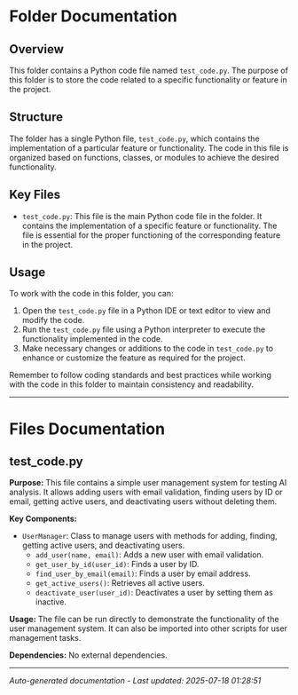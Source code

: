 # Folder Documentation

## Overview
This folder contains a Python code file named `test_code.py`. The purpose of this folder is to store the code related to a specific functionality or feature in the project.

## Structure
The folder has a single Python file, `test_code.py`, which contains the implementation of a particular feature or functionality. The code in this file is organized based on functions, classes, or modules to achieve the desired functionality.

## Key Files
- `test_code.py`: This file is the main Python code file in the folder. It contains the implementation of a specific feature or functionality. The file is essential for the proper functioning of the corresponding feature in the project.

## Usage
To work with the code in this folder, you can:
1. Open the `test_code.py` file in a Python IDE or text editor to view and modify the code.
2. Run the `test_code.py` file using a Python interpreter to execute the functionality implemented in the code.
3. Make necessary changes or additions to the code in `test_code.py` to enhance or customize the feature as required for the project.

Remember to follow coding standards and best practices while working with the code in this folder to maintain consistency and readability.

---

# Files Documentation

## test_code.py

**Purpose:** This file contains a simple user management system for testing AI analysis. It allows adding users with email validation, finding users by ID or email, getting active users, and deactivating users without deleting them.

**Key Components:**
- `UserManager`: Class to manage users with methods for adding, finding, getting active users, and deactivating users.
  - `add_user(name, email)`: Adds a new user with email validation.
  - `get_user_by_id(user_id)`: Finds a user by ID.
  - `find_user_by_email(email)`: Finds a user by email address.
  - `get_active_users()`: Retrieves all active users.
  - `deactivate_user(user_id)`: Deactivates a user by setting them as inactive.

**Usage:** The file can be run directly to demonstrate the functionality of the user management system. It can also be imported into other scripts for user management tasks.

**Dependencies:** No external dependencies.

---
*Auto-generated documentation - Last updated: 2025-07-18 01:28:51*
